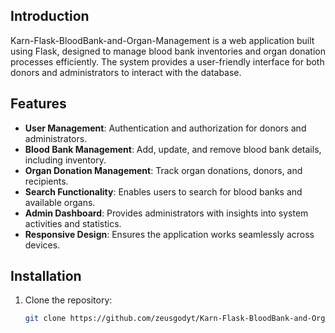 ## Introduction
Karn-Flask-BloodBank-and-Organ-Management is a web application built using Flask, designed to manage blood bank inventories and organ donation processes efficiently. The system provides a user-friendly interface for both donors and administrators to interact with the database.

## Features
- **User Management**: Authentication and authorization for donors and administrators.
- **Blood Bank Management**: Add, update, and remove blood bank details, including inventory.
- **Organ Donation Management**: Track organ donations, donors, and recipients.
- **Search Functionality**: Enables users to search for blood banks and available organs.
- **Admin Dashboard**: Provides administrators with insights into system activities and statistics.
- **Responsive Design**: Ensures the application works seamlessly across devices.

## Installation
1. Clone the repository:
   ```bash
   git clone https://github.com/zeusgodyt/Karn-Flask-BloodBank-and-Organ-Management.git
